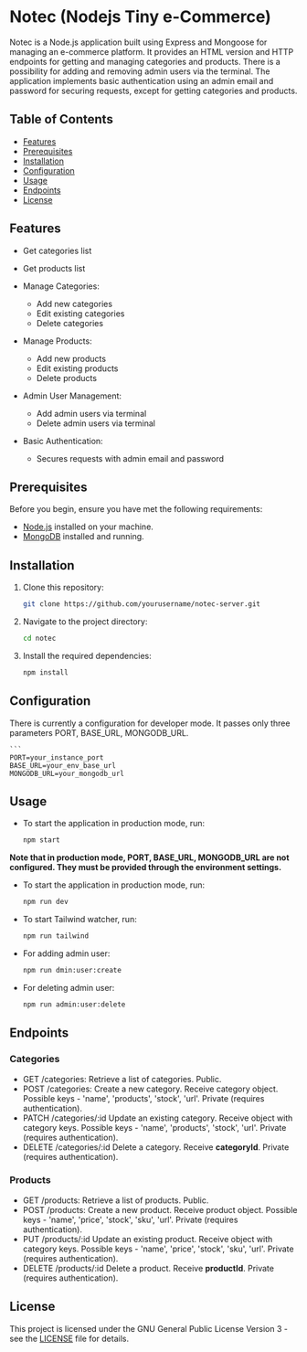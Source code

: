 # Notec (Nodejs Tiny e-Commerce)

Notec is a Node.js application built using Express and Mongoose for managing an e-commerce platform. It provides an HTML version and HTTP endpoints for getting and managing categories and products. There is a possibility for adding and removing admin users via the terminal. The application implements basic authentication using an admin email and password for securing requests, except for getting categories and products.

## Table of Contents

- [Features](#features)
- [Prerequisites](#prerequisites)
- [Installation](#installation)
- [Configuration](#configuration)
- [Usage](#usage)
- [Endpoints](#endpoints)
- [License](#license)

## Features

- Get categories list

- Get products list

- Manage Categories:
  - Add new categories
  - Edit existing categories
  - Delete categories

- Manage Products:
  - Add new products
  - Edit existing products
  - Delete products

- Admin User Management:
  - Add admin users via terminal
  - Delete admin users via terminal

- Basic Authentication:
  - Secures requests with admin email and password
 
## Prerequisites

Before you begin, ensure you have met the following requirements:

- [Node.js](https://nodejs.org/) installed on your machine.
- [MongoDB](https://www.mongodb.com/) installed and running.

## Installation

1. Clone this repository:

   ```bash
   git clone https://github.com/yourusername/notec-server.git

2. Navigate to the project directory:

    ```bash
    cd notec

3. Install the required dependencies:

     ```bash
     npm install

## Configuration

There is currently a configuration for developer mode. It passes only three parameters PORT, BASE_URL, MONGODB_URL.

    ```
    PORT=your_instance_port
    BASE_URL=your_env_base_url
    MONGODB_URL=your_mongodb_url

## Usage

- To start the application in production mode, run:

    ```bash
    npm start

**Note that in production mode, PORT, BASE_URL, MONGODB_URL are not configured. They must be provided through the environment settings.**

- To start the application in production mode, run:

    ```bash
    npm run dev

- To start Tailwind watcher, run:

    ```bash
    npm run tailwind

- For adding admin user:

    ```bash
    npm run dmin:user:create

- For deleting admin user:

    ```bash
    npm run admin:user:delete

## Endpoints

### Categories

- GET /categories: Retrieve a list of categories. Public.
- POST /categories: Create a new category. Receive category object. Possible keys - 'name', 'products', 'stock', 'url'. Private (requires authentication).
- PATCH /categories/:id Update an existing category. Receive object with category keys. Possible keys - 'name', 'products', 'stock', 'url'. Private (requires authentication).
- DELETE /categories/:id Delete a category. Receive **categoryId**. Private (requires authentication).

### Products

- GET /products: Retrieve a list of products. Public.
- POST /products: Create a new product. Receive product object. Possible keys - 'name', 'price', 'stock', 'sku', 'url'. Private (requires authentication).
- PUT /products/:id Update an existing product. Receive object with category keys. Possible keys - 'name', 'price', 'stock', 'sku', 'url'. Private (requires authentication).
- DELETE /products/:id Delete a product. Receive **productId**. Private (requires authentication).

## License

This project is licensed under the GNU General Public License Version 3 - see the [LICENSE](LICENSE) file for details.
